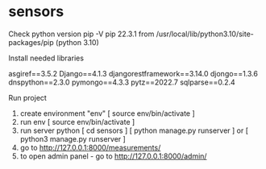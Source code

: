 # sensors

Check python version
pip -V
pip 22.3.1 from /usr/local/lib/python3.10/site-packages/pip (python 3.10)

Install needed libraries

asgiref==3.5.2
Django==4.1.3
djangorestframework==3.14.0
djongo==1.3.6
dnspython==2.3.0
pymongo==4.3.3
pytz==2022.7
sqlparse==0.2.4

Run project
1. create environment "env" [ source env/bin/activate ]
2. run env [ source env/bin/activate ]
3. run server python 
[ cd sensors ]
[ python manage.py runserver ] or [ python3 manage.py runserver ] 
4. go to http://127.0.0.1:8000/measurements/
5. to open admin panel - go to http://127.0.0.1:8000/admin/

